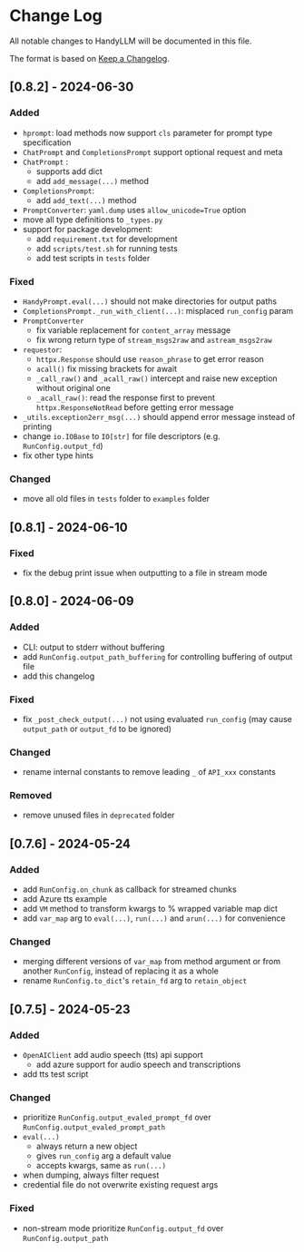 # Change Log

All notable changes to HandyLLM will be documented in this file.

The format is based on [Keep a Changelog](https://keepachangelog.com/en/1.1.0/).


## [0.8.2] - 2024-06-30

### Added

- `hprompt`: load methods now support `cls` parameter for prompt type specification
- `ChatPrompt` and `CompletionsPrompt` support optional request and meta
- `ChatPrompt` :
  - supports add dict
  - add `add_message(...)` method
- `CompletionsPrompt`:
  - add `add_text(...)` method
- `PromptConverter`: `yaml.dump` uses `allow_unicode=True` option
- move all type definitions to `_types.py`
- support for package development:
  - add `requirement.txt` for development
  - add `scripts/test.sh` for running tests
  - add test scripts in `tests` folder

### Fixed

- `HandyPrompt.eval(...)` should not make directories for output paths
- `CompletionsPrompt._run_with_client(...)`: misplaced `run_config` param
- `PromptConverter`
  - fix variable replacement for `content_array` message
  - fix wrong return type of `stream_msgs2raw` and `astream_msgs2raw`
- `requestor`:
  - `httpx.Response` should use `reason_phrase` to get error reason
  - `acall()` fix missing brackets for await
  - `_call_raw()` and `_acall_raw()` intercept and raise new exception without original one
  - `_acall_raw()`: read the response first to prevent `httpx.ResponseNotRead` before getting error message
- `_utils.exception2err_msg(...)` should append error message instead of printing
- change `io.IOBase` to `IO[str]` for file descriptors (e.g. `RunConfig.output_fd`)
- fix other type hints

### Changed

- move all old files in `tests` folder to `examples` folder


## [0.8.1] - 2024-06-10

### Fixed

- fix the debug print issue when outputting to a file in stream mode


## [0.8.0] - 2024-06-09

### Added

- CLI: output to stderr without buffering
- add `RunConfig.output_path_buffering` for controlling buffering of output file
- add this changelog

### Fixed

- fix `_post_check_output(...)` not using evaluated `run_config` (may cause `output_path` or `output_fd` to be ignored)

### Changed

- rename internal constants to remove leading `_` of `API_xxx` constants

### Removed

- remove unused files in `deprecated` folder


## [0.7.6] - 2024-05-24

### Added

- add `RunConfig.on_chunk` as callback for streamed chunks
- add Azure tts example
- add `VM` method to transform kwargs to % wrapped variable map dict
- add `var_map` arg to `eval(...)`, `run(...)` and `arun(...)` for convenience

### Changed

- merging different versions of `var_map` from method argument or from another `RunConfig`, instead of replacing it as a whole
- rename `RunConfig.to_dict`'s `retain_fd` arg to `retain_object`


## [0.7.5] - 2024-05-23

### Added

- `OpenAIClient` add audio speech (tts) api support
  - add azure support for audio speech and transcriptions
- add tts test script

### Changed

- prioritize `RunConfig.output_evaled_prompt_fd` over `RunConfig.output_evaled_prompt_path`
- `eval(...)`
  - always return a new object
  - gives `run_config` arg a default value
  - accepts kwargs, same as `run(...)`
- when dumping, always filter request
- credential file do not overwrite existing request args

### Fixed

- non-stream mode prioritize `RunConfig.output_fd` over `RunConfig.output_path`


